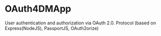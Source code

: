 # OAuth4DMApp
User authentication and authorization via OAuth 2.0. Protocol (based on Express(NodeJS), PassportJS, OAuth2orize)
